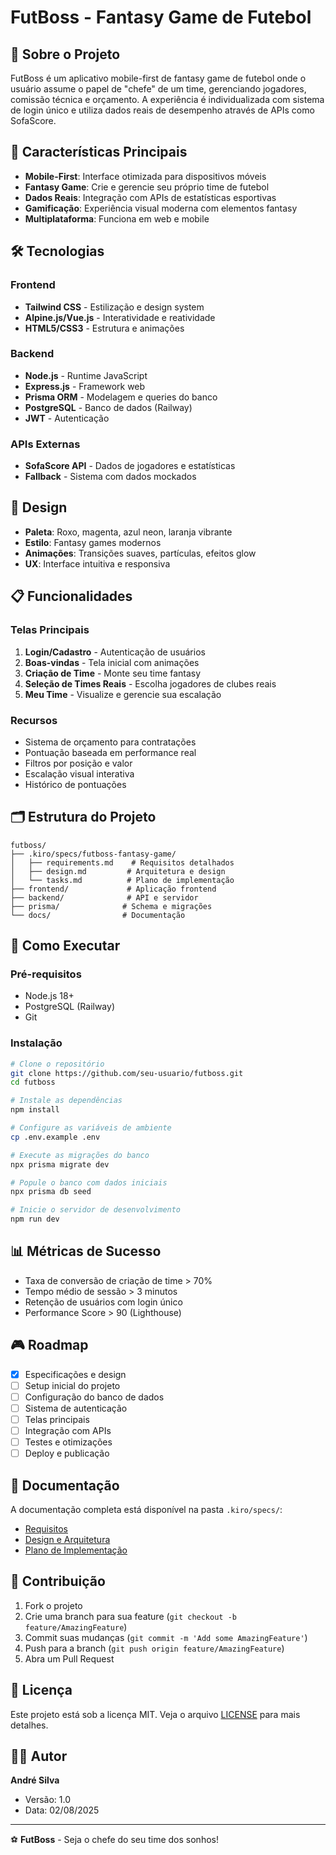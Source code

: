 # FutBoss - Fantasy Game de Futebol

## 📱 Sobre o Projeto

FutBoss é um aplicativo mobile-first de fantasy game de futebol onde o usuário assume o papel de "chefe" de um time, gerenciando jogadores, comissão técnica e orçamento. A experiência é individualizada com sistema de login único e utiliza dados reais de desempenho através de APIs como SofaScore.

## 🎯 Características Principais

- **Mobile-First**: Interface otimizada para dispositivos móveis
- **Fantasy Game**: Crie e gerencie seu próprio time de futebol
- **Dados Reais**: Integração com APIs de estatísticas esportivas
- **Gamificação**: Experiência visual moderna com elementos fantasy
- **Multiplataforma**: Funciona em web e mobile

## 🛠️ Tecnologias

### Frontend
- **Tailwind CSS** - Estilização e design system
- **Alpine.js/Vue.js** - Interatividade e reatividade
- **HTML5/CSS3** - Estrutura e animações

### Backend
- **Node.js** - Runtime JavaScript
- **Express.js** - Framework web
- **Prisma ORM** - Modelagem e queries do banco
- **PostgreSQL** - Banco de dados (Railway)
- **JWT** - Autenticação

### APIs Externas
- **SofaScore API** - Dados de jogadores e estatísticas
- **Fallback** - Sistema com dados mockados

## 🎨 Design

- **Paleta**: Roxo, magenta, azul neon, laranja vibrante
- **Estilo**: Fantasy games modernos
- **Animações**: Transições suaves, partículas, efeitos glow
- **UX**: Interface intuitiva e responsiva

## 📋 Funcionalidades

### Telas Principais
1. **Login/Cadastro** - Autenticação de usuários
2. **Boas-vindas** - Tela inicial com animações
3. **Criação de Time** - Monte seu time fantasy
4. **Seleção de Times Reais** - Escolha jogadores de clubes reais
5. **Meu Time** - Visualize e gerencie sua escalação

### Recursos
- Sistema de orçamento para contratações
- Pontuação baseada em performance real
- Filtros por posição e valor
- Escalação visual interativa
- Histórico de pontuações

## 🗂️ Estrutura do Projeto

```
futboss/
├── .kiro/specs/futboss-fantasy-game/
│   ├── requirements.md    # Requisitos detalhados
│   ├── design.md         # Arquitetura e design
│   └── tasks.md          # Plano de implementação
├── frontend/             # Aplicação frontend
├── backend/              # API e servidor
├── prisma/              # Schema e migrações
└── docs/                # Documentação
```

## 🚀 Como Executar

### Pré-requisitos
- Node.js 18+
- PostgreSQL (Railway)
- Git

### Instalação
```bash
# Clone o repositório
git clone https://github.com/seu-usuario/futboss.git
cd futboss

# Instale as dependências
npm install

# Configure as variáveis de ambiente
cp .env.example .env

# Execute as migrações do banco
npx prisma migrate dev

# Popule o banco com dados iniciais
npx prisma db seed

# Inicie o servidor de desenvolvimento
npm run dev
```

## 📊 Métricas de Sucesso

- Taxa de conversão de criação de time > 70%
- Tempo médio de sessão > 3 minutos
- Retenção de usuários com login único
- Performance Score > 90 (Lighthouse)

## 🎮 Roadmap

- [x] Especificações e design
- [ ] Setup inicial do projeto
- [ ] Configuração do banco de dados
- [ ] Sistema de autenticação
- [ ] Telas principais
- [ ] Integração com APIs
- [ ] Testes e otimizações
- [ ] Deploy e publicação

## 📝 Documentação

A documentação completa está disponível na pasta `.kiro/specs/`:
- [Requisitos](/.kiro/specs/futboss-fantasy-game/requirements.md)
- [Design e Arquitetura](/.kiro/specs/futboss-fantasy-game/design.md)
- [Plano de Implementação](/.kiro/specs/futboss-fantasy-game/tasks.md)

## 🤝 Contribuição

1. Fork o projeto
2. Crie uma branch para sua feature (`git checkout -b feature/AmazingFeature`)
3. Commit suas mudanças (`git commit -m 'Add some AmazingFeature'`)
4. Push para a branch (`git push origin feature/AmazingFeature`)
5. Abra um Pull Request

## 📄 Licença

Este projeto está sob a licença MIT. Veja o arquivo [LICENSE](LICENSE) para mais detalhes.

## 👨‍💻 Autor

**André Silva**
- Versão: 1.0
- Data: 02/08/2025

---

⚽ **FutBoss** - Seja o chefe do seu time dos sonhos!